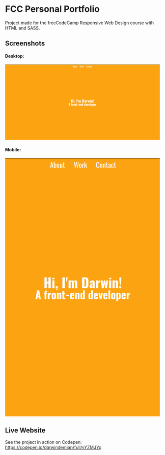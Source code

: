 # FCC Personal Portfolio
Project made for the freeCodeCamp Responsive Web Design course with HTML and SASS.

## Screenshots
#### Desktop:
![screenshot](https://github.com/DarwinDemian/FCC-Personal-Portfolio/blob/c76ce5d6b2767ac6c58608946ac5d3ef5f3bc191/desktop.png)

#### Mobile:
![screenshot](https://github.com/DarwinDemian/FCC-Personal-Portfolio/blob/c76ce5d6b2767ac6c58608946ac5d3ef5f3bc191/mobile.png)

## Live Website
See the project in action on Codepen:
https://codepen.io/darwindemian/full/vYZMJYq
